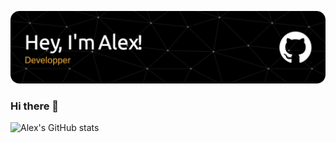 
![Alex header](https://github.com/alexleboucher/alexleboucher/blob/main/github-header-image%20(13).png)

### Hi there 👋

<!--
**alexleboucher/alexleboucher** is a ✨ _special_ ✨ repository because its `README.md` (this file) appears on your GitHub profile.

Here are some ideas to get you started:

- 🔭 I’m currently working on ...
- 🌱 I’m currently learning ...
- 👯 I’m looking to collaborate on ...
- 🤔 I’m looking for help with ...
- 💬 Ask me about ...
- 📫 How to reach me: ...
- 😄 Pronouns: ...
- ⚡ Fun fact: ...
-->

![Alex's GitHub stats](https://github-readme-stats-org-ten.vercel.app/api?username=alexleboucher&include_all_commits=true&count_private=true&show_icons=true&theme=dark&hide=stars)
